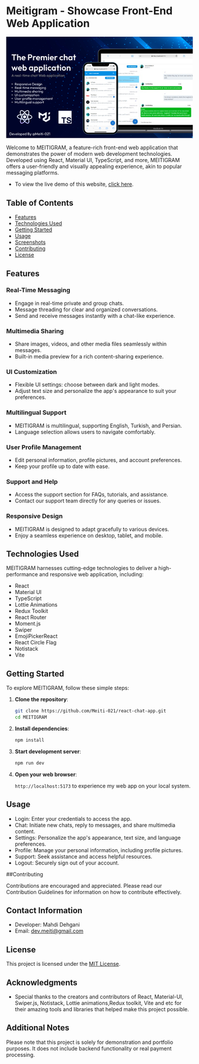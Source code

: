 # Meitigram - Showcase Front-End Web Application

![MEITIGRAM Demo](./public/preview.png)

Welcome to MEITIGRAM, a feature-rich front-end web application that demonstrates the power of modern web development technologies. Developed using React, Material UI, TypeScript, and more, MEITIGRAM offers a user-friendly and visually appealing experience, akin to popular messaging platforms.

- To view the live demo of this website, [click here](`https://meitigram.netlify.app/`).

## Table of Contents

- [Features](#features)
- [Technologies Used](#technologies-used)
- [Getting Started](#getting-started)
- [Usage](#usage)
- [Screenshots](#screenshots)
- [Contributing](#contributing)
- [License](#license)

## Features

### Real-Time Messaging

- Engage in real-time private and group chats.
- Message threading for clear and organized conversations.
- Send and receive messages instantly with a chat-like experience.

### Multimedia Sharing

- Share images, videos, and other media files seamlessly within messages.
- Built-in media preview for a rich content-sharing experience.

### UI Customization

- Flexible UI settings: choose between dark and light modes.
- Adjust text size and personalize the app's appearance to suit your preferences.

### Multilingual Support

- MEITIGRAM is multilingual, supporting English, Turkish, and Persian.
- Language selection allows users to navigate comfortably.

### User Profile Management

- Edit personal information, profile pictures, and account preferences.
- Keep your profile up to date with ease.

### Support and Help

- Access the support section for FAQs, tutorials, and assistance.
- Contact our support team directly for any queries or issues.

### Responsive Design

- MEITIGRAM is designed to adapt gracefully to various devices.
- Enjoy a seamless experience on desktop, tablet, and mobile.

## Technologies Used

MEITIGRAM harnesses cutting-edge technologies to deliver a high-performance and responsive web application, including:

- React
- Material UI
- TypeScript
- Lottie Animations
- Redux Toolkit
- React Router
- Moment.js
- Swiper
- EmojiPickerReact
- React Circle Flag
- Notistack
- Vite

## Getting Started

To explore MEITIGRAM, follow these simple steps:

1. **Clone the repository**:

   ```bash
   git clone https://github.com/Meiti-021/react-chat-app.git
   cd MEITIGRAM

   ```

2. **Install dependencies**:

   ```bash
   npm install

   ```

3. **Start development server**:

   ```bash
   npm run dev

   ```

4. **Open your web browser**:

   `http://localhost:5173` to experience my web app on your local system.

## Usage

- Login: Enter your credentials to access the app.
- Chat: Initiate new chats, reply to messages, and share multimedia content.
- Settings: Personalize the app's appearance, text size, and language preferences.
- Profile: Manage your personal information, including profile pictures.
- Support: Seek assistance and access helpful resources.
- Logout: Securely sign out of your account.

##Contributing

Contributions are encouraged and appreciated. Please read our Contribution Guidelines for information on how to contribute effectively.

## Contact Information

- Developer: Mahdi Dehgani
- Email: dev.meiti@gmail.com

## License

This project is licensed under the [MIT License](LICENSE).

## Acknowledgments

- Special thanks to the creators and contributors of React, Material-UI, Swiper.js, Notistack, Lottie animations,Redux toolkit, Vite and etc for their amazing tools and libraries that helped make this project possible.

## Additional Notes

Please note that this project is solely for demonstration and portfolio purposes. It does not include backend functionality or real payment processing.
